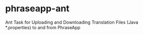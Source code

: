 phraseapp-ant
=============

Ant Task for Uploading and Downloading Translation Files (Java *.properties) to and from PhraseApp
